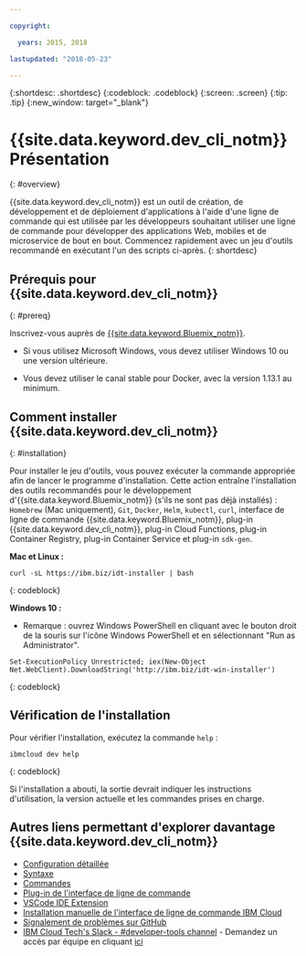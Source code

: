 ```yaml
---

copyright:

  years: 2015, 2018

lastupdated: "2018-05-23"

---
```


{:shortdesc: .shortdesc}
{:codeblock: .codeblock}
{:screen: .screen}
{:tip: .tip}
{:new_window: target="_blank"}

# {{site.data.keyword.dev_cli_notm}} Présentation
{: #overview}

{{site.data.keyword.dev_cli_notm}} est un outil de création, de développement et de déploiement d'applications à l'aide d'une ligne de commande qui est utilisée par les développeurs souhaitant utiliser une ligne de commande pour développer des applications Web, mobiles et de microservice de bout en bout. Commencez rapidement avec un jeu d'outils recommandé en exécutant l'un des scripts ci-après.
{: shortdesc}

## Prérequis pour {{site.data.keyword.dev_cli_notm}}
{: #prereq}

Inscrivez-vous auprès de [{{site.data.keyword.Bluemix_notm}}](http://ibm.biz/ibm-registration).

* Si vous utilisez Microsoft Windows, vous devez utiliser Windows 10 ou une version ultérieure.

* Vous devez utiliser le canal stable pour Docker, avec la version 1.13.1 au minimum.

## Comment installer {{site.data.keyword.dev_cli_notm}}
{: #installation}

Pour installer le jeu d'outils, vous pouvez exécuter la commande appropriée afin de lancer le programme d'installation. Cette action entraîne l'installation des outils recommandés pour le développement d'{{site.data.keyword.Bluemix_notm}} (s'ils ne sont pas déjà installés) : `Homebrew` (Mac uniquement), `Git`, `Docker`, `Helm`, `kubectl`, `curl`, interface de ligne de commande {{site.data.keyword.Bluemix_notm}}, plug-in {{site.data.keyword.dev_cli_notm}}, plug-in Cloud Functions, plug-in Container Registry, plug-in Container Service et plug-in `sdk-gen`.

**Mac et Linux :**

```
curl -sL https://ibm.biz/idt-installer | bash
```
{: codeblock}


**Windows 10 :**

* Remarque : ouvrez Windows PowerShell en cliquant avec le bouton droit de la souris sur l'icône Windows PowerShell et en sélectionnant "Run as Administrator".

```
Set-ExecutionPolicy Unrestricted; iex(New-Object Net.WebClient).DownloadString('http://ibm.biz/idt-win-installer')
```
{: codeblock}

## Vérification de l'installation
Pour vérifier l'installation, exécutez la commande `help` :

```
ibmcloud dev help
```
{: codeblock}

Si l'installation a abouti, la sortie devrait indiquer les instructions d'utilisation, la version actuelle et les commandes prises en charge.


## Autres liens permettant d'explorer davantage {{site.data.keyword.dev_cli_notm}}

- [Configuration détaillée](/docs/cli/idt/setting_up_idt.html)
- [Syntaxe](/docs/cli/idt/index.html)
- [Commandes](/docs/cli/idt/commands.html)
- [Plug-in de l'interface de ligne de commande](/docs/cli/reference/bluemix_cli/extend_cli.html)
- [VSCode IDE Extension](/docs/cli/idt/vscode.html)
- [Installation manuelle de l'interface de ligne de commande IBM Cloud](/docs/cli/reference/bluemix_cli/get_started.html)
- [Signalement de problèmes sur GitHub](https://github.com/IBM-Cloud/ibm-cloud-developer-tools/issues)
- [IBM Cloud Tech's Slack - #developer-tools channel](https://ibm-cloud-tech.slack.com) - Demandez un accès par équipe en cliquant [ici](https://slack-invite-ibm-cloud-tech.mybluemix.net/)
